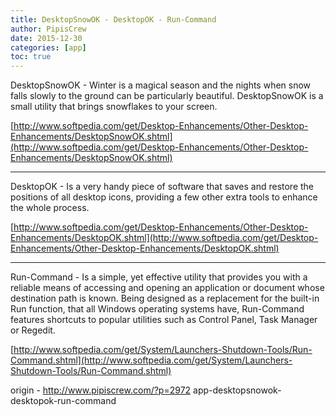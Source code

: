 ```yaml
---
title: DesktopSnowOK - DesktopOK - Run-Command
author: PipisCrew
date: 2015-12-30
categories: [app]
toc: true
---
```


DesktopSnowOK - Winter is a magical season and the nights when snow falls slowly to the ground can be particularly beautiful. DesktopSnowOK is a small utility that brings snowflakes to your screen.

[http://www.softpedia.com/get/Desktop-Enhancements/Other-Desktop-Enhancements/DesktopSnowOK.shtml](http://www.softpedia.com/get/Desktop-Enhancements/Other-Desktop-Enhancements/DesktopSnowOK.shtml)

* * *

DesktopOK - Is a very handy piece of software that saves and restore the positions of all desktop icons, providing a few other extra tools to enhance the whole process.

[http://www.softpedia.com/get/Desktop-Enhancements/Other-Desktop-Enhancements/DesktopOK.shtml](http://www.softpedia.com/get/Desktop-Enhancements/Other-Desktop-Enhancements/DesktopOK.shtml)

* * *

Run-Command - Is a simple, yet effective utility that provides you with a reliable means of accessing and opening an application or document whose destination path is known.
Being designed as a replacement for the built-in Run function, that all Windows operating systems have, Run-Command features shortcuts to popular utilities such as Control Panel, Task Manager or Regedit.

[http://www.softpedia.com/get/System/Launchers-Shutdown-Tools/Run-Command.shtml](http://www.softpedia.com/get/System/Launchers-Shutdown-Tools/Run-Command.shtml)

origin - http://www.pipiscrew.com/?p=2972 app-desktopsnowok-desktopok-run-command